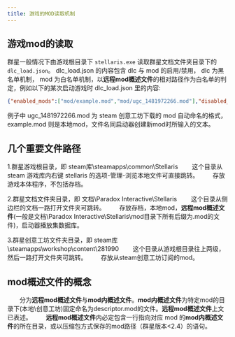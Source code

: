 ```yaml
---
title: 游戏的MOD读取机制
---
```


## 游戏mod的读取

群星一般情况下由游戏根目录下 `stellaris.exe` 读取群星文档文件夹目录下的 `dlc_load.json`。
dlc_load.json 的内容包含 dlc 与 mod 的启用/禁用， dlc 为黑名单机制， mod 为白名单机制，以**远程mod概述文件**的相对路径作为白名单的判定，例如以下的某次启动游戏时 dlc_load.json 里的内容:

```json
{"enabled_mods":["mod/example.mod","mod/ugc_1481972266.mod"],"disabled_dlcs":[]}
```

例子中 ugc_1481972266.mod 为 steam 创意工坊下载的 mod 自动命名的格式， example.mod 则是本地mod，文件名同启动器创建新mod时所输入的文本。

## 几个重要文件路径

1.群星游戏根目录，即 steam库\steamapps\common\Stellaris
&emsp;&emsp;这个目录从 steam 游戏库内右键 stellaris 的选项-管理-浏览本地文件可直接跳转。
&emsp;&emsp;存放游戏本体程序，不包括存档。

2.群星文档文件夹目录，即 文档\Paradox Interactive\Stellaris
&emsp;&emsp;这个目录从侧边栏的文档一路打开文件夹可跳转。
&emsp;&emsp;存放存档，本地mod，**远程mod概述文件**(一般是文档\Paradox Interactive\Stellaris\mod目录下所有后缀为.mod的文件)，启动器播放集数据库。

3.群星创意工坊文件夹目录，即 steam库\steamapps\workshop\content\281990
&emsp;&emsp;这个目录从游戏根目录往上两级，然后一路打开文件夹可跳转。
&emsp;&emsp;存放从steam创意工坊订阅的mod。

## mod概述文件的概念

&emsp;&emsp;分为**远程mod概述文件**与**mod内概述文件**。**mod内概述文件**为特定mod的目录下(本地\创意工坊)固定命名为descriptor.mod的文件。**远程mod概述文件**上文已表述。
&emsp;&emsp;**远程mod概述文件**内必定包含一行指向对应 mod 的**mod内概述文件**的所在目录，或以压缩包方式保存的mod路径（群星版本<2.4）的语句。

